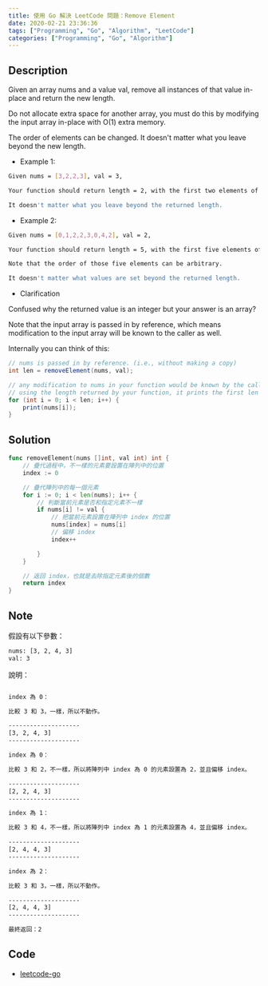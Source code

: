 ```yaml
---
title: 使用 Go 解決 LeetCode 問題：Remove Element
date: 2020-02-21 23:36:36
tags: ["Programming", "Go", "Algorithm", "LeetCode"]
categories: ["Programming", "Go", "Algorithm"]
---
```


## Description

Given an array nums and a value val, remove all instances of that value in-place and return the new length.

Do not allocate extra space for another array, you must do this by modifying the input array in-place with O(1) extra memory.

The order of elements can be changed. It doesn't matter what you leave beyond the new length.

- Example 1:

```BASH
Given nums = [3,2,2,3], val = 3,

Your function should return length = 2, with the first two elements of nums being 2.

It doesn't matter what you leave beyond the returned length.
```

- Example 2:

```BASH
Given nums = [0,1,2,2,3,0,4,2], val = 2,

Your function should return length = 5, with the first five elements of nums containing 0, 1, 3, 0, and 4.

Note that the order of those five elements can be arbitrary.

It doesn't matter what values are set beyond the returned length.
```

- Clarification

Confused why the returned value is an integer but your answer is an array?

Note that the input array is passed in by reference, which means modification to the input array will be known to the caller as well.

Internally you can think of this:

```JAVA
// nums is passed in by reference. (i.e., without making a copy)
int len = removeElement(nums, val);

// any modification to nums in your function would be known by the caller.
// using the length returned by your function, it prints the first len elements.
for (int i = 0; i < len; i++) {
    print(nums[i]);
}
```

## Solution

```GO
func removeElement(nums []int, val int) int {
	// 疊代過程中，不一樣的元素要設置在陣列中的位置
	index := 0

	// 疊代陣列中的每一個元素
	for i := 0; i < len(nums); i++ {
		// 判斷當前元素是否和指定元素不一樣
		if nums[i] != val {
			// 把當前元素設置在陣列中 index 的位置
			nums[index] = nums[i]
			// 偏移 index
			index++

		}
	}

	// 返回 index，也就是去除指定元素後的個數
	return index
}
```

## Note

假設有以下參數：

```BASH
nums: [3, 2, 4, 3]
val: 3
```

說明：

```BASH

index 為 0：

比較 3 和 3，一樣，所以不動作。

--------------------
[3, 2, 4, 3]
--------------------

index 為 0：

比較 3 和 2，不一樣，所以將陣列中 index 為 0 的元素設置為 2，並且偏移 index。

--------------------
[2, 2, 4, 3]
--------------------

index 為 1：

比較 3 和 4，不一樣，所以將陣列中 index 為 1 的元素設置為 4，並且偏移 index。

--------------------
[2, 4, 4, 3]
--------------------

index 為 2：

比較 3 和 3，一樣，所以不動作。

--------------------
[2, 4, 4, 3]
--------------------

最終返回：2
```

## Code

- [leetcode-go](https://github.com/memochou1993/leetcode-go)
